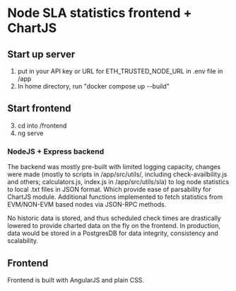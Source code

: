 ﻿# Node SLA statistics frontend + ChartJS


## Start up server
1. put in your API key or URL for ETH_TRUSTED_NODE_URL in .env file in /app
2. In home directory, run "docker compose up --build"

## Start frontend
3. cd into /frontend
3. ng serve

### NodeJS + Express backend
The backend was mostly pre-built with limited logging capacity, changes were made
(mostly to scripts in /app/src/utils/, including check-availbility.js and others; calculators.js, index.js in /app/src/utils/sla)
to log node statistics to local .txt files in JSON format. Which provide ease of parsability for ChartJS module.
Additional functions implemented to fetch statistics from EVM/NON-EVM based nodes via JSON-RPC methods.

No historic data is stored, and thus scheduled check times are drastically lowered to provide charted data on the fly on the frontend.
In production, data would be stored in a PostgresDB for data integrity, consistency and scalability.

## Frontend
Frontend is built with AngularJS and plain CSS.



